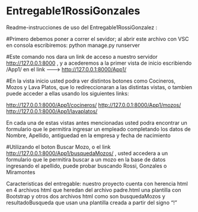# Entregable1RossiGonzales
Readme-instrucciones de uso del Entregable1RossiGonzalez :

#Primero debemos poner a correr el sevidor;  al abrir este archivo con VSC en consola escribiremos: python manage.py runserver

#Este comando nos dara un link de acceso a nuestro servidor http://127.0.0.1:8000 , y a acederemos a la primer vista de inicio escribiendo /App1/ en el link ---> http://127.0.0.1:8000/App1/

#En la vista inicio usted podra ver distintos botones como Cocineros, Mozos y Lava Platos, que lo redireccionaran a las distintas vistas, o tambien puede acceder a ellas usando los siguientes links:

http://127.0.0.1:8000/App1/cocineros/
http://127.0.0.1:8000/App1/mozos/
http://127.0.0.1:8000/App1/lavaplatos/

En cada una de estas vistas antes mencionadas usted podra encontrar un formulario que le permitira ingresar un empleado completando los datos de Nombre, Apellido, antiguedad en la empresa y fecha de nacimiento

#Utilizando el boton Buscar Mozo, o el link http://127.0.0.1:8000/App1/busquedaMozos/ , usted accedera a un formulario que le permitira buscar a un mozo en la base de datos ingresando el apellido, puede probar buscando Rossi, Gonzales o Miramontes

Caracteristicas del entregable:
nuestro proyecto cuenta con herencia html en 4 archivos html que heredan del archivo padre.html una plantilla con Bootstrap y otros dos archivos html como son busquedaMozos y resultadoBusqueda que usan una plantilla creada a partir del signo “!”